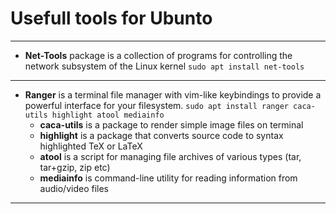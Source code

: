 # Usefull tools for Ubunto
___

- __Net-Tools__ package is a collection of programs for controlling the network subsystem of the Linux kernel
    `sudo apt install net-tools`
___
- __Ranger__  is a terminal file manager with vim-like keybindings to provide a powerful interface for your filesystem.
    `sudo apt install ranger caca-utils highlight atool mediainfo` 
    * __caca-utils__ is a package to render simple image files on terminal
    * __highlight__ is a package that converts source code to syntax highlighted TeX or LaTeX
    * __atool__  is a script for managing file archives of various types (tar, tar+gzip, zip etc)
    * __mediainfo__ is command-line utility for reading information from audio/video files
___